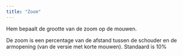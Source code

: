 ```yaml
---
title: "Zoom"
---
```


Hem bepaalt de grootte van de zoom op de mouwen.

De zoom is een percentage van de afstand tussen de schouder en de armopening (van de versie met korte mouwen). Standaard is 10%
